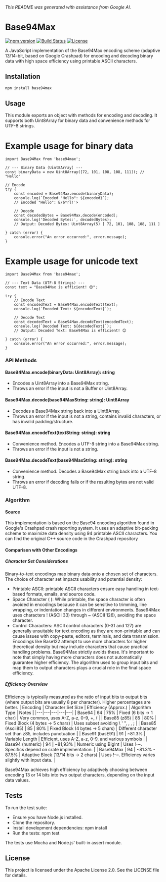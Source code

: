 *This README was generated with assistance from Google AI.*

# Base94Max

[![npm version](https://img.shields.io/npm/v/base94max.svg?style=flat-square)](https://www.npmjs.com/package/base94max)
[![Build Status](https://img.shields.io/github/actions/workflow/status/keywan-ghadami/base94max/node.js.yml?branch=main&style=flat-square)](https://github.com/keywan-ghadami/base94max/actions)
[![License](https://img.shields.io/npm/l/base94max.svg?style=flat-square)](https://github.com/keywan-ghadami/base94max/blob/main/LICENSE)

A JavaScript implementation of the Base94Max encoding scheme (adaptive 13/14-bit, based on Google Crashpad) for encoding and decoding binary data with high space efficiency using printable ASCII characters.

## Installation

```bash
npm install base94max
```
## Usage

This module exports an object with methods for encoding and decoding. It supports both Uint8Array for binary data and convenience methods for UTF-8 strings.

# Example usage for binary data
```
import Base94Max from 'base94max';

// --- Binary Data (Uint8Array) ---
const binaryData = new Uint8Array([72, 101, 108, 108, 111]); // "Hello"

// Encode
try {
    const encoded = Base94Max.encode(binaryData);
    console.log(`Encoded "Hello": ${encoded}`);
    // Encoded "Hello": E/6*rl!'>

    // Decode
    const decodedBytes = Base94Max.decode(encoded);
    console.log('Decoded Bytes:', decodedBytes);
    // Output: Decoded Bytes: Uint8Array(5) [ 72, 101, 108, 108, 111 ]

} catch (error) {
    console.error("An error occurred:", error.message);
}
```

# Example usage for unicode text
```
import Base94Max from 'base94max';

// --- Text Data (UTF-8 Strings) ---
const text = "Base94Max is efficient! 😊";

try {
    // Encode Text
    const encodedText = Base94Max.encodeText(text);
    console.log(`Encoded Text: ${encodedText}`);

    // Decode Text
    const decodedText = Base94Max.decodeText(encodedText);
    console.log(`Decoded Text: ${decodedText}`);
    // Output: Decoded Text: Base94Max is efficient! 😊

} catch (error) {
    console.error("An error occurred:", error.message);
}
```

### API Methods

#### Base94Max.encode(binaryData: Uint8Array): string

   * Encodes a Uint8Array into a Base94Max string.
   * Throws an error if the input is not a Buffer or Uint8Array.

#### Base94Max.decode(base94MaxString: string): Uint8Array

   * Decodes a Base94Max string back into a Uint8Array.
   * Throws an error if the input is not a string, contains invalid characters, or has invalid padding/structure.

#### Base94Max.encodeText(textString: string): string

   * Convenience method. Encodes a UTF-8 string into a Base94Max string.
   * Throws an error if the input is not a string.

#### Base94Max.decodeText(base94MaxString: string): string
   * Convenience method. Decodes a Base94Max string back into a UTF-8 string.
   * Throws an error if decoding fails or if the resulting bytes are not valid UTF-8.

### Algorithm

#### Source

This implementation is based on the Base94 encoding algorithm found in Google's Crashpad crash reporting system. It uses an adaptive bit-packing scheme to maximize data density using 94 printable ASCII characters.
You can find the original C++ source code in the Crashpad repository

#### Comparison with Other Encodings

##### Character Set Considerations

Binary-to-text encodings map binary data onto a chosen set of characters. The choice of character set impacts usability and potential density:
 * Printable ASCII: printable ASCII characters ensure easy handling in text-based formats, emails, and source code.
 * Space Character (     ): While printable, the space character is often avoided in encodings because it can be sensitive to trimming, line wrapping, or indentation changes in different environments. Base94Max uses characters ! (ASCII 33) through ~ (ASCII 126), avoiding the space character.
 * Control Characters: ASCII control characters (0-31 and 127) are generally unsuitable for text encoding as they are non-printable and can cause issues with copy-paste, editors, terminals, and data transmission. Encodings like Base122 attempt to use more characters for higher theoretical density but may include characters that cause practical handling problems. Base94Max strictly avoids these.
It's important to note that simply having more characters does not automatically guarantee higher efficiency. The algorithm used to group input bits and map them to output characters plays a crucial role in the final space efficiency.

##### Efficiency Overview

Efficiency is typically measured as the ratio of input bits to output bits (where output bits are usually 8 per character). Higher percentages are better.
| Encoding | Character Set Size | Efficiency (Approx.) | Algorithm Type | Notes |
|---|---|---|---|---|
| Base64 | 64 | 75% | Fixed (6 bits -> 1 char) | Very common, uses A-Z, a-z, 0-9, +, / |
| Base85 (z85) | 85 | 80% | Fixed Block (4 bytes -> 5 chars) | Uses subset avoiding \ ' ", \, , ; |
| Base85 (Ascii85) | 85 | 80% | Fixed Block (4 bytes -> 5 chars) | Different character set than z85, includes punctuation |
| Base91 (basE91) | 91 | ~81.3% | Variable Length | Efficient, uses A-Z, a-z, 0-9, and various symbols |
| Base94 (numeric) | 94 | ~81,93% | Numeric using BigInt | Uses !-~. Specifics depend on crate implementation. |
| Base94Max | 94 | ~81.3% - 87.5% | Adaptive Block (13/14 bits -> 2 chars) | Uses !-~. Efficiency varies slightly with input data. |

Base94Max achieves high efficiency by adaptively choosing between encoding 13 or 14 bits into two output characters, depending on the input data values.

## Tests

To run the test suite:
 * Ensure you have Node.js installed.
 * Clone the repository.
 * Install development dependencies: npm install
 * Run the tests: npm test

The tests use Mocha and Node.js' built-in assert module.

## License

This project is licensed under the Apache License 2.0. See the LICENSE file for details.

